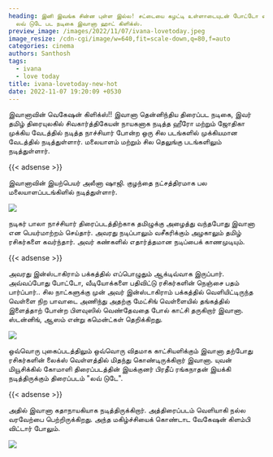 ```yaml
---
heading: இனி இவங்க சின்ன புள்ள இல்ல! சட்டையை கழட்டி உள்ளாடையுடன் போட்டோ எடுத்த
  லவ் டுடே பட நடிகை இவானா ஹாட் கிளிக்ஸ்.
preview_image: /images/2022/11/07/ivana-lovetoday.jpeg
image_resize: /cdn-cgi/image/w=640,fit=scale-down,q=80,f=auto
categories: cinema
authors: Santhosh
tags:
  - ivana
  - love today
title: ivana-lovetoday-new-hot
date: 2022-11-07 19:20:09 +0530
---
```

இவானாவின் வெகேஷன் கிளிக்ஸ்!!
இவானா தென்னிந்திய திரைப்பட நடிகை, இவர் தமிழ் திரையுலகில் சிவகார்த்திகேயன் நாயகனாக நடித்த ஹீரோ மற்றும் ஜோதிகா முக்கிய வேடத்தில் நடித்த நாச்சியார் போன்ற ஒரு சில படங்களில் முக்கியமான வேடத்தில் நடித்துள்ளார். மலையாளம் மற்றும் சில தெலுங்கு படங்களிலும் நடித்துள்ளார்.

{{< adsense >}}


இவானாவின் இயற்பெயர் அலீனா ஷாஜி. குழந்தை நட்சத்திரமாக பல மலையாளப்படங்கிளில் நடித்துள்ளார். 

![](/images/2022/11/07/ivana-lovetoday-new-hot.jpeg)

நடிகர் பாலா நாச்சியார் திரைப்படத்திற்காக தமிழுக்கு அழைத்து வந்தபோது இவானா என பெயர்மாற்றம் செய்தார். அவரது நடிப்பாலும் வசீகரிக்கும் அழகாலும் தமிழ் ரசிகர்களை கவர்ந்தார். அவர் கண்களில் எதார்த்தமான நடிப்பைக் காணமுடியும். 

{{< adsense >}}


அவரது இன்ஸ்டாகிராம் பக்கத்தில் எப்பொழுதும் ஆக்டிவ்வாக இருப்பார். அவ்வப்போது போட்டோ, வீடியோக்களை பதிவிட்டு ரசிகர்களின் நெஞ்சை பதம் பார்ப்பார்.. சில நாட்களுக்கு முன் அவர் இன்ஸ்டாகிராம் பக்கத்தில் வெளியிட்டிருந்த வெள்ளை நிற பாவாடை அணிந்து அதற்கு மேட்சிங் வெள்ளையில் தங்கத்தில் இளைத்தாற் போன்ற  பிளவுஸில் வெண்தேவதை போல் காட்சி தருகிறார் இவானா. ஸ்டன்னிங், ஆஸம் என்று கமென்ட்கள் தெறிக்கிறது.


![](/images/2022/11/07/ivana-lovetoday-new-hot2.jpeg)

ஒவ்வொரு புகைப்படத்திலும் ஒவ்வொரு விதமாக காட்சியளிக்கும் இவானா தற்போது ரசிகர்களின் லைக்ஸ் வெள்ளத்தில் மிதந்து கொண்டிருக்கிறார் இவானா.
யுவன் மியூசிக்கில் கோமாளி திரைப்படத்தின் இயக்குனர் பிரதீப் ரங்கநாதன் இயக்கி நடித்திருக்கும் திரைப்படம் "லவ் டுடே". 

{{< adsense >}}

அதில் இவானா கதாநாயகியாக நடித்திருக்கிறார். அத்திரைப்படம் வெளியாகி நல்ல வரவேற்பை பெற்றிருக்கிறது. அந்த மகிழ்ச்சியைக் கொண்டாட வேகேஷன் கிளம்பி விட்டார் போலும்.

![](/images/2022/11/07/ivana-lovetoday-new-hot6.jpeg)